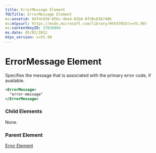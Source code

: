 ```yaml
---
title: ErrorMessage Element
TOCTitle: ErrorMessage Element
ms:assetid: 94fdc658-85bc-4be4-81b8-8f38c81b7406
ms:mtpsurl: https://msdn.microsoft.com/library/Hh547053(v=VS.90)
ms:contentKeyID: 37836894
ms.date: 05/02/2012
mtps_version: v=VS.90
---
```


# ErrorMessage Element

Specifies the message that is associated with the primary error code, if available.

```xml
<ErrorMessage>
  "error-message"
</ErrorMessage>
```

### Child Elements

None.

### Parent Element

[Error Element](error-element.md)
